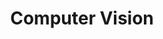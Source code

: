 ---
title: Computer Vision
description: Computer Vision is a field of artificial intelligence (AI) that uses machine learning and neural networks to teach computers and systems to derive meaningful information from digital images, videos and other visual inputs—and to make recommendations or take actions when they see defects or issues.
image:

# Badge style
style:
    background: "#2a9d8f"
    color: "#fff"
---